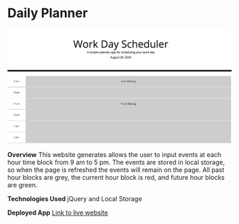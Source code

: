 # Daily Planner

<img src = "daily-planner.png" alt="screen shot of daily planner">

**Overview**
This website generates allows the user to input events at each hour time block from 9 am to 5 pm.  The events are stored in local storage, so when the page is refreshed the events will remain on the page.  All past hour blocks are grey, the current hour block is red, and future hour blocks are green.

**Technologies Used**
jQuery and Local Storage

**Deployed App**
[Link to live website](https://josh-wilson6289.github.io/daily-planner/)
